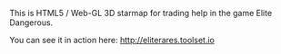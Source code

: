 This is HTML5 / Web-GL 3D starmap for trading help in the game Elite Dangerous.

You can see it in action here: http://eliterares.toolset.io

